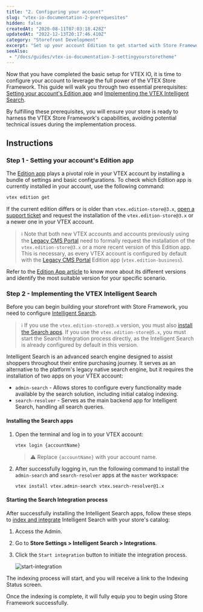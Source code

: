 ```yaml
---
title: "2. Configuring your account"
slug: "vtex-io-documentation-2-prerequesites"
hidden: false
createdAt: "2020-08-11T07:03:18.428Z"
updatedAt: "2022-12-13T20:17:46.410Z"
category: "Storefront Development"
excerpt: "Set up your account Edition to get started with Store Framework."
seeAlso:
 - "/docs/guides/vtex-io-documentation-3-settingyourstoretheme"
---
```


Now that you have completed the basic setup for VTEX IO, it is time to configure your account to leverage the full power of the VTEX Store Framework. This guide will walk you through two essential prerequisites: [Setting your account's Edition app](#step-1---setting-your-accounts-edition-app) and [Implementing the VTEX Intelligent Search](#step-2---implementing-the-vtex-intelligent-search).

By fulfilling these prerequisites, you will ensure your store is ready to harness the VTEX Store Framework's capabilities, avoiding potential technical issues during the implementation process.

## Instructions

### Step 1 - Setting your account's Edition app

The [Edition app](https://developers.vtex.com/docs/guides/vtex-io-documentation-edition-app/) plays a pivotal role in your VTEX account by installing a bundle of settings and basic configurations. To check which Edition app is currently installed in your account, use the following command:

```sh
vtex edition get
```

If the current edition differs or is older than `vtex.edition-store@3.x`, [open a support ticket](https://help.vtex.com/support?/cultureInfo=en-us) and request the installation of the `vtex.edition-store@3.x` or a newer one in your VTEX account.

>ℹ Note that both new VTEX accounts and accounts previously using the [Legacy CMS Portal](https://help.vtex.com/tutorial/what-is-cms--EmO8u2WBj2W4MUQCS8262) need to formally request the installation of the `vtex.edition-store@3.x` or a more recent version of this Edition app. This is necessary, as every VTEX account is configured by default with the [Legacy CMS Portal](https://help.vtex.com/tutorial/what-is-cms--EmO8u2WBj2W4MUQCS8262) Edition app (`vtex.edition-business`).

Refer to the [Edition App article](https://developers.vtex.com/docs/guides/vtex-io-documentation-edition-app) to know more about its different versions and identify the most suitable version for your specific scenario.

### Step 2 - Implementing the VTEX Intelligent Search

Before you can begin building your storefront with Store Framework, you need to configure [Intelligent Search](https://help.vtex.com/tracks/vtex-intelligent-search--19wrbB7nEQcmwzDPl1l4Cb).

>ℹ️ If you use the `vtex.edition-store@3.x` version, you must also [install the Search apps](https://developers.vtex.com/docs/guides/vtex-io-documentation-2-prerequesites#step-2---implementing-the-vtex-intelligent-search). If you use the `vtex.edition-store@5.x`, you must start the Search Integration process directly, as the Intelligent Search is already configured by default in this version.

Intelligent Search is an advanced search engine designed to assist shoppers throughout their entire purchasing journey. It serves as an alternative to the platform's legacy native search engine, but it requires the installation of two apps on your VTEX account:

- `admin-search` - Allows stores to configure every functionality made available by the search solution, including initial catalog indexing.
- `search-resolver` - Serves as the main backend app for Intelligent Search, handling all search queries.

#### Installing the Search apps

1. Open the terminal and log in to your VTEX account:

    ```sh
    vtex login {accountName}
    ```

    >⚠️ Replace `{accountName}` with your account name.

2. After successfully logging in, run the following command to install the `admin-search` and `search-resolver` apps at the `master` workspace:

    ```sh
    vtex install vtex.admin-search vtex.search-resolver@1.x
    ```

#### Starting the Search Integration process

After successfully installing the Intelligent Search apps, follow these steps to [index and integrate](https://help.vtex.com/en/tracks/vtex-intelligent-search--19wrbB7nEQcmwzDPl1l4Cb/6wKQgKmu2FT6084BJT7z5V) Intelligent Search with your store's catalog:

1. Access the Admin.
2. Go to **Store Settings > Intelligent Search > Integrations**.
3. Click the `Start integration` button to initiate the integration process.

   ![start-integration](https://cdn.jsdelivr.net/gh/vtexdocs/dev-portal-content@main/images/vtex-io-documentation-2-prerequesites-0.png)

The indexing process will start, and you will receive a link to the Indexing Status screen.

Once the indexing is complete, it will fully equip you to begin using Store Framework successfully.
